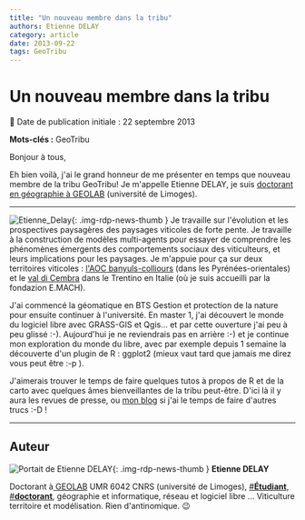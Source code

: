 ```yaml
---
title: "Un nouveau membre dans la tribu"
authors: Etienne DELAY
category: article
date: 2013-09-22
tags: GeoTribu
---
```


# Un nouveau membre dans la tribu


:calendar: Date de publication initiale : 22 septembre 2013

**Mots-clés :** GeoTribu

Bonjour à tous,

Eh bien voilà, j'ai le grand honneur de me présenter en temps que nouveau membre de la tribu GeoTribu! Je m'appelle Etienne DELAY, je suis [doctorant en géographie à GEOLAB](http://recherche.flsh.unilim.fr/geolab/etienne-delay/ "cv sur le site de GEOLAB") (université de Limoges).

----

![Etienne_Delay](https://cdn.geotribu.fr/images/internal/contributeurs/edel.jpg){: .img-rdp-news-thumb } Je travaille sur l'évolution et les prospectives paysagères des paysages viticoles de forte pente. Je travaille à la construction de modèles multi-agents pour essayer de comprendre les phénomènes émergents des comportements sociaux des viticulteurs, et leurs implications pour les paysages. Je m'appuie pour ça sur deux territoires viticoles : [l'AOC banyuls-colliours](http://www.openstreetmap.org/?mlat=42.4603&mlon=3.1013&zoom=13#map=13/42.4603/3.1013 "carte OSM") (dans les Pyrénées-orientales) et le [val di Cembra](http://www.openstreetmap.org/?mlat=46.164&mlon=11.2035&zoom=13#map=13/46.1640/11.2035 "carte OSM") dans le Trentino en Italie (où je suis accueilli par la fondazion E.MACH).

J'ai commencé la géomatique en BTS Gestion et protection de la nature pour ensuite continuer à l'université. En master 1, j'ai découvert le monde du logiciel libre avec GRASS-GIS et Qgis... et par cette ouverture j'ai peu à peu glissé :-). Aujourd'hui je ne reviendrais pas en arrière :-) et je continue mon exploration du monde du libre, avec par exemple depuis 1 semaine la découverte d'un plugin de R : ggplot2 (mieux vaut tard que jamais me direz vous peut être :-p ).

J'aimerais trouver le temps de faire quelques tutos à propos de R et de la carto avec quelques âmes bienveillantes de la tribu peut-être. D'ici là il y aura les revues de presse, ou [mon blog](http://elcep.legtux.org/ "mon blog") si j'ai le temps de faire d'autres trucs :-D !




----

## Auteur

![Portait de Etienne DELAY](https://cdn.geotribu.fr/images/internal/contributeurs/edel.jpg){: .img-rdp-news-thumb }
**Etienne DELAY**

Doctorant à[ GEOLAB](http://recherche.flsh.unilim.fr/geolab/etienne-delay/) UMR 6042 CNRS (université de Limoges), [#**Étudiant**](https://twitter.com/search?q=%23%C3%89tudiant&src=hash), [#**doctorant**](https://twitter.com/search?q=%23doctorant&src=hash), géographie et informatique, réseau et logiciel libre ... Viticulture territoire et modélisation. Rien d'antinomique. :wink:
